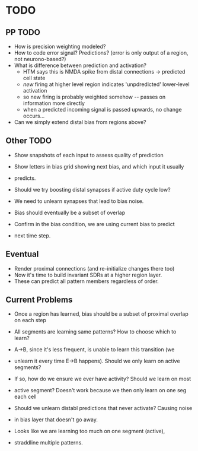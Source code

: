 # TODO

## PP TODO

* How is precision weighting modeled?
* How to code error signal? Predictions? (error is only output of a region, not neurono-based?)
* What is difference between prediction and activation?
	- HTM says this is NMDA spike from distal connections -> predicted cell state
	- *new* firing at higher level region indicates 'unpdredicted' lower-level activation
	- so new firing is probably weighted somehow -- passes on information more directly
	- when a predicted incoming signal is passed upwards, no change occurs...
* Can we simply extend distal bias from regions above?

## Other TODO

* Show snapshots of each input to assess quality of prediction
* Show letters in bias grid showing next bias, and which input it usually
* predicts.
* Should we try boosting distal synapses if active duty cycle low?

* We need to unlearn synapses that lead to bias noise.
* Bias should eventually be a subset of overlap

* Confirm in the bias condition, we are using current bias to predict
* next time step.


## Eventual

* Render proximal connections (and re-initialize changes there too)
* Now it's time to build invariant SDRs at a higher region layer.
* These can predict all pattern members regardless of order.

## Current Problems

* Once a region has learned, bias should be a subset of proximal overlap on each step

* All segments are learning same patterns? How to choose which to learn?
* A->B, since it's less frequent, is unable to learn this transition (we
* unlearn it every time E->B happens). Should we only learn on active segments?
* If so, how do we ensure we ever have activity? Should we learn on most
* active segment? Doesn't work because we then only learn on one seg each cell

* Should we unlearn distabl predictions that never activate? Causing noise
* in bias layer that doesn't go away.

* Looks like we are learning too much on one segment (active),
* straddline multiple patterns.